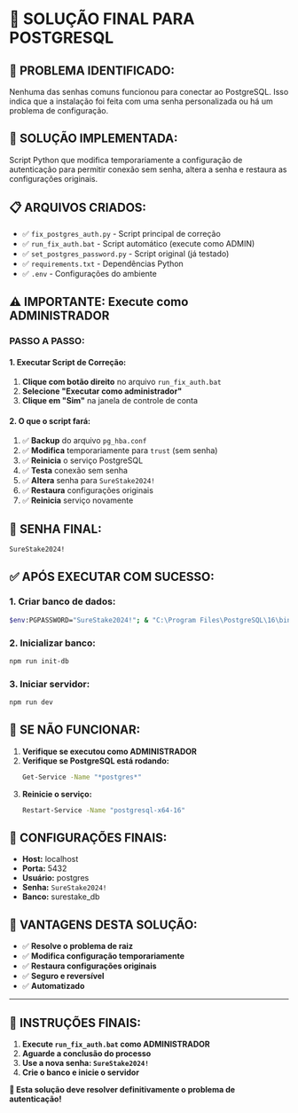 # 🔧 SOLUÇÃO FINAL PARA POSTGRESQL

## 🎯 **PROBLEMA IDENTIFICADO:**
Nenhuma das senhas comuns funcionou para conectar ao PostgreSQL. Isso indica que a instalação foi feita com uma senha personalizada ou há um problema de configuração.

## 🚀 **SOLUÇÃO IMPLEMENTADA:**
Script Python que modifica temporariamente a configuração de autenticação para permitir conexão sem senha, altera a senha e restaura as configurações originais.

## 📋 **ARQUIVOS CRIADOS:**

- ✅ `fix_postgres_auth.py` - Script principal de correção
- ✅ `run_fix_auth.bat` - Script automático (execute como ADMIN)
- ✅ `set_postgres_password.py` - Script original (já testado)
- ✅ `requirements.txt` - Dependências Python
- ✅ `.env` - Configurações do ambiente

## ⚠️ **IMPORTANTE: Execute como ADMINISTRADOR**

### **PASSO A PASSO:**

#### **1. Executar Script de Correção:**
1. **Clique com botão direito** no arquivo `run_fix_auth.bat`
2. **Selecione "Executar como administrador"**
3. **Clique em "Sim"** na janela de controle de conta

#### **2. O que o script fará:**
1. ✅ **Backup** do arquivo `pg_hba.conf`
2. ✅ **Modifica** temporariamente para `trust` (sem senha)
3. ✅ **Reinicia** o serviço PostgreSQL
4. ✅ **Testa** conexão sem senha
5. ✅ **Altera** senha para `SureStake2024!`
6. ✅ **Restaura** configurações originais
7. ✅ **Reinicia** serviço novamente

## 🔑 **SENHA FINAL:**
`SureStake2024!`

## ✅ **APÓS EXECUTAR COM SUCESSO:**

### **1. Criar banco de dados:**
```bash
$env:PGPASSWORD="SureStake2024!"; & "C:\Program Files\PostgreSQL\16\bin\createdb.exe" -U postgres -h localhost surestake_db
```

### **2. Inicializar banco:**
```bash
npm run init-db
```

### **3. Iniciar servidor:**
```bash
npm run dev
```

## 🐛 **SE NÃO FUNCIONAR:**

1. **Verifique se executou como ADMINISTRADOR**
2. **Verifique se PostgreSQL está rodando:**
   ```bash
   Get-Service -Name "*postgres*"
   ```
3. **Reinicie o serviço:**
   ```bash
   Restart-Service -Name "postgresql-x64-16"
   ```

## 📝 **CONFIGURAÇÕES FINAIS:**

- **Host:** localhost
- **Porta:** 5432
- **Usuário:** postgres
- **Senha:** `SureStake2024!`
- **Banco:** surestake_db

## 🎉 **VANTAGENS DESTA SOLUÇÃO:**

- ✅ **Resolve o problema de raiz**
- ✅ **Modifica configuração temporariamente**
- ✅ **Restaura configurações originais**
- ✅ **Seguro e reversível**
- ✅ **Automatizado**

---

## 🚨 **INSTRUÇÕES FINAIS:**

1. **Execute `run_fix_auth.bat` como ADMINISTRADOR**
2. **Aguarde a conclusão do processo**
3. **Use a nova senha: `SureStake2024!`**
4. **Crie o banco e inicie o servidor**

**🎯 Esta solução deve resolver definitivamente o problema de autenticação!**
